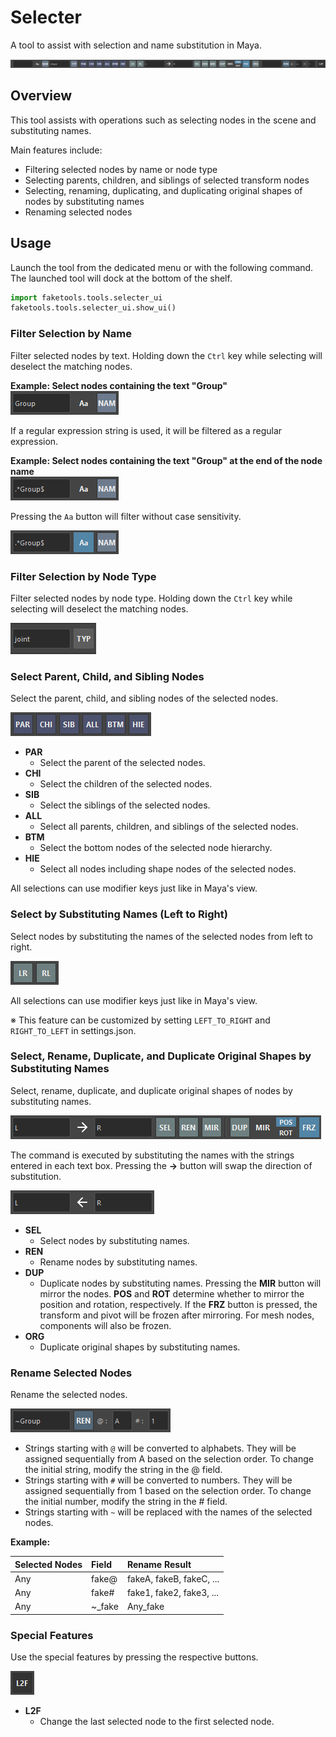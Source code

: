 # Selecter

A tool to assist with selection and name substitution in Maya.

![image001](images/selecter/image001.png)

## Overview

This tool assists with operations such as selecting nodes in the scene and substituting names.

Main features include:

- Filtering selected nodes by name or node type
- Selecting parents, children, and siblings of selected transform nodes
- Selecting, renaming, duplicating, and duplicating original shapes of nodes by substituting names
- Renaming selected nodes

## Usage

Launch the tool from the dedicated menu or with the following command.
The launched tool will dock at the bottom of the shelf.

```python
import faketools.tools.selecter_ui
faketools.tools.selecter_ui.show_ui()
```

### Filter Selection by Name

Filter selected nodes by text.
Holding down the `Ctrl` key while selecting will deselect the matching nodes.

**Example: Select nodes containing the text "Group"**  
![image002](images/selecter/image002.png)

If a regular expression string is used, it will be filtered as a regular expression.

**Example: Select nodes containing the text "Group" at the end of the node name**  
![image012](images/selecter/image012.png)

Pressing the `Aa` button will filter without case sensitivity.

![image013](images/selecter/image013.png)

### Filter Selection by Node Type

Filter selected nodes by node type.
Holding down the `Ctrl` key while selecting will deselect the matching nodes.

![image003](images/selecter/image003.png)

### Select Parent, Child, and Sibling Nodes

Select the parent, child, and sibling nodes of the selected nodes.

![image004](images/selecter/image004.png)

- **PAR**
  - Select the parent of the selected nodes.
- **CHI**
  - Select the children of the selected nodes.
- **SIB**
  - Select the siblings of the selected nodes.
- **ALL**
  - Select all parents, children, and siblings of the selected nodes.
- **BTM**
  - Select the bottom nodes of the selected node hierarchy.
- **HIE**
  - Select all nodes including shape nodes of the selected nodes.

All selections can use modifier keys just like in Maya's view.

### Select by Substituting Names (Left to Right)

Select nodes by substituting the names of the selected nodes from left to right.

![image009](images/selecter/image009.png)

All selections can use modifier keys just like in Maya's view.

※ This feature can be customized by setting `LEFT_TO_RIGHT` and `RIGHT_TO_LEFT` in settings.json.

### Select, Rename, Duplicate, and Duplicate Original Shapes by Substituting Names

Select, rename, duplicate, and duplicate original shapes of nodes by substituting names.

![image005](images/selecter/image005.png)

The command is executed by substituting the names with the strings entered in each text box. Pressing the **→** button will swap the direction of substitution.

![image0011](images/selecter/image011.png)

- **SEL**
  - Select nodes by substituting names.
- **REN**
  - Rename nodes by substituting names.
- **DUP**
  - Duplicate nodes by substituting names. Pressing the **MIR** button will mirror the nodes. **POS** and **ROT** determine whether to mirror the position and rotation, respectively. If the **FRZ** button is pressed, the transform and pivot will be frozen after mirroring. For mesh nodes, components will also be frozen.
- **ORG**
  - Duplicate original shapes by substituting names.

### Rename Selected Nodes

Rename the selected nodes.

![image006](images/selecter/image006.png)

- Strings starting with `@` will be converted to alphabets. They will be assigned sequentially from A based on the selection order. To change the initial string, modify the string in the @ field.
- Strings starting with `#` will be converted to numbers. They will be assigned sequentially from 1 based on the selection order. To change the initial number, modify the string in the # field.
- Strings starting with `~` will be replaced with the names of the selected nodes.

**Example:**

| Selected Nodes | Field | Rename Result |
|:---|:---| :---|
| Any | fake@ | fakeA, fakeB, fakeC, ... |
| Any | fake# | fake1, fake2, fake3, ... |
| Any | ~_fake | Any_fake |

### Special Features

Use the special features by pressing the respective buttons.

![image007](images/selecter/image007.png)

- **L2F**
  - Change the last selected node to the first selected node.











